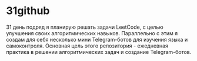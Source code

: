 # 31github
31 день подряд я планирую решать задачи LeetCode, с целью улучшения своих алгоритмических навыков. Параллельно с этим я создам для себя несколько мини Telegram-ботов для изучения языка и самоконтроля. Основная цель этого репозитория - ежедневная практика в решении алгоритмических задач и создание Telegram-ботов.
